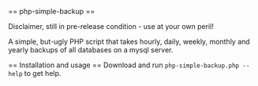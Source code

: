 == php-simple-backup ==

Disclaimer, still in pre-release condition - use at your own peril!

A simple, but-ugly PHP script that takes hourly, daily, weekly, monthly and 
yearly backups of all databases on a mysql server.

== Installation and usage ==
Download and run `php-simple-backup.php --help` to get help.
